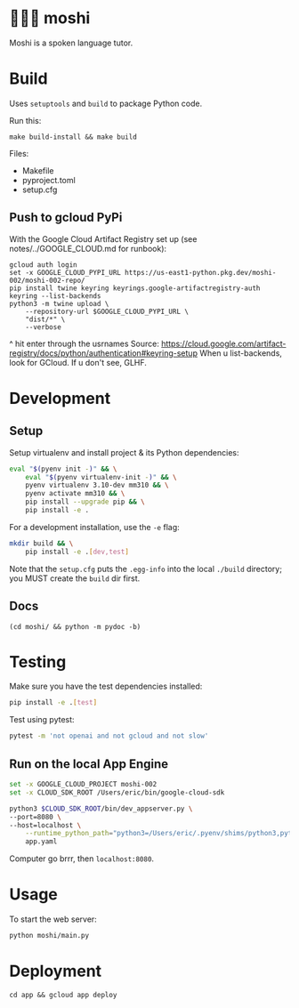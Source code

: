 # 🧑💬🤖 moshi
Moshi is a spoken language tutor.

# Build
Uses `setuptools` and `build` to package Python code.

Run this:
```
make build-install && make build
```

Files:
- Makefile
- pyproject.toml
- setup.cfg

## Push to gcloud PyPi
With the Google Cloud Artifact Registry set up (see notes/../GOOGLE_CLOUD.md for runbook):
```fish
gcloud auth login
set -x GOOGLE_CLOUD_PYPI_URL https://us-east1-python.pkg.dev/moshi-002/moshi-002-repo/
pip install twine keyring keyrings.google-artifactregistry-auth
keyring --list-backends
python3 -m twine upload \
    --repository-url $GOOGLE_CLOUD_PYPI_URL \
    "dist/*" \
    --verbose
```
^ hit enter through the usrnames
Source: https://cloud.google.com/artifact-registry/docs/python/authentication#keyring-setup
When u list-backends, look for GCloud. If u don't see, GLHF.

# Development

## Setup

Setup virtualenv and install project & its Python dependencies:
```bash
eval "$(pyenv init -)" && \
    eval "$(pyenv virtualenv-init -)" && \
    pyenv virtualenv 3.10-dev mm310 && \
    pyenv activate mm310 && \
    pip install --upgrade pip && \
    pip install -e .
```

For a development installation, use the `-e` flag:
```sh
mkdir build && \
    pip install -e .[dev,test]
```
Note that the `setup.cfg` puts the `.egg-info` into the local `./build` directory; you MUST create the `build` dir first.

## Docs
```
(cd moshi/ && python -m pydoc -b)
```

# Testing
Make sure you have the test dependencies installed:
```bash
pip install -e .[test]
```

Test using pytest:
```bash
pytest -m 'not openai and not gcloud and not slow'
```

## Run on the local App Engine
```sh
set -x GOOGLE_CLOUD_PROJECT moshi-002
set -x CLOUD_SDK_ROOT /Users/eric/bin/google-cloud-sdk

python3 $CLOUD_SDK_ROOT/bin/dev_appserver.py \
--port=8080 \
--host=localhost \
    --runtime_python_path="python3=/Users/eric/.pyenv/shims/python3,python27=/Users/eric/.pyenv/shims/python2" \
    app.yaml
```
Computer go brrr, then `localhost:8080`.

# Usage

To start the web server:
```bash
python moshi/main.py
```

# Deployment
`cd app && gcloud app deploy`
